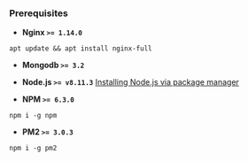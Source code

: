 ### Prerequisites

  - **Nginx `>= 1.14.0`**
  ```shell
  apt update && apt install nginx-full
  ```

  - **Mongodb `>= 3.2`**

  - **Node.js `>= v8.11.3`** [Installing Node.js via package manager](https://nodejs.org/en/download/package-manager/#debian-and-ubuntu-based-linux-distributions)

  - **NPM `>= 6.3.0`** 
  ```shell
  npm i -g npm
  ```

  - **PM2 `>= 3.0.3`**
  ```shell
  npm i -g pm2
  ```
